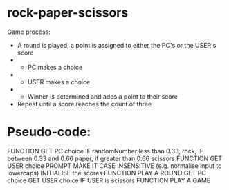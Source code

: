 # rock-paper-scissors

Game process:

- A round is played, a point is assigned to either the PC's or the USER's score
- - PC makes a choice
- - USER makes a choice
- - Winner is determined and adds a point to their score 
- Repeat until a score reaches the count of three

<h1>Pseudo-code:</h1>
FUNCTION GET PC choice
    IF randomNumber less than 0.33, rock, IF between 0.33 and 0.66 paper, if greater than 0.66 scissors
FUNCTION GET USER choice
    PROMPT
    MAKE IT CASE INSENSITIVE (e.g. normalise input to lowercaps)
INITIALISE the scores
FUNCTION PLAY A ROUND
    GET PC choice
    GET USER choice
    IF USER is scissors
FUNCTION PLAY A GAME